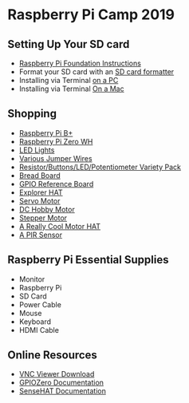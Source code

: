# Raspberry Pi Camp 2019

## Setting Up Your SD card
- [Raspberry Pi Foundation Instructions](https://projects.raspberrypi.org/en/projects/raspberry-pi-setting-up/3)
- Format your SD card with an [SD card formatter](https://www.sdcard.org/downloads/formatter/index.html)
- Installing via Terminal [on a PC](https://trendblog.net/install-raspbian-sd-card-os-x-windows/) 
- Installing via Terminal [On a Mac](https://www.macworld.co.uk/how-to/mac/how-to-set-up-raspberry-pi-3-with-mac-3637490/)

## Shopping
- [Raspberry Pi B+](https://www.adafruit.com/product/3775)
- [Raspberry Pi Zero WH](https://www.adafruit.com/product/3708)
- [LED Lights](https://www.amazon.com/eBoot-Pieces-Emitting-Diodes-Assorted/dp/B06XPV4CSH/ref=sxin_2_ac_d_rm?keywords=led&pd_rd_i=B06XPV4CSH&pd_rd_r=8f301bb6-1556-43cf-97c4-bf402ef905c4&pd_rd_w=SEJuq&pd_rd_wg=X1Mxy&pf_rd_p=91b604bb-c371-4573-970f-bed68a552852&pf_rd_r=WRKZBY91QAKZ9HYWQPWH&qid=1560889883&s=gateway)
- [Various Jumper Wires](https://www.amazon.com/Multicolored-Breadboard-Dupont-Jumper-Wires/dp/B073X7P6N2/ref=sr_1_1_sspa?keywords=male+to+male+jumper+wires&qid=1560890011&s=gateway&sr=8-1-spons&psc=1)
- [Resistor/Buttons/LED/Potentiometer Variety Pack](https://www.amazon.com/ELEGOO-Electronics-Component-resistors-Potentiometer/dp/B01ERPXFZK/ref=sr_1_7?keywords=resistors&qid=1560890067&s=gateway&sr=8-7)
- [Bread Board](https://www.amazon.com/Breadboard-Solderless-Prototype-Universal-Raspberry/dp/B07LF84HWK/ref=sr_1_9?keywords=breadboard&qid=1560890185&s=gateway&sr=8-9)
- [GPIO Reference Board](https://www.amazon.com/GPIO-Reference-Board-Raspberry-Model/dp/B00RHG18E2/ref=sr_1_3?crid=3JPGRZC6SLQ8C&keywords=gpio+reference+board&qid=1560890253&s=gateway&sprefix=GPIO+reference%2Caps%2C153&sr=8-3)
- [Explorer HAT](https://www.amazon.com/PIM082-Explorer-HAT-40-Pin-Raspberry/dp/B00WWQ20MG/ref=sr_1_1?keywords=explorer+hat+pro&qid=1560890568&s=gateway&sr=8-1)
- [Servo Motor](https://www.adafruit.com/product/155)
- [DC Hobby Motor](https://www.adafruit.com/product/711)
- [Stepper Motor](https://www.adafruit.com/product/324)
- [A Really Cool Motor HAT](https://www.adafruit.com/product/2348)
- [A PIR Sensor](https://www.amazon.com/DIYmall-HC-SR501-Infrared-Sensor-Arduino/dp/B07CSM3K63/ref=sr_1_5?crid=2PVE37OEZ3ZXM&keywords=pir+sensor&qid=1561071993&s=gateway&sprefix=PIR+%2Caps%2C162&sr=8-5)


## Raspberry Pi Essential Supplies
- Monitor
- Raspberry Pi
- SD Card
- Power Cable
- Mouse
- Keyboard
- HDMI Cable


## Online Resources
- [VNC Viewer Download](https://www.realvnc.com/en/connect/download/viewer/)
- [GPIOZero Documentation](https://gpiozero.readthedocs.io/en/stable/)
- [SenseHAT Documentation](https://www.raspberrypi.org/documentation/hardware/sense-hat/)
